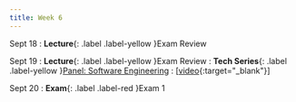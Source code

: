 ```yaml
---
title: Week 6
---
```


Sept 18
: **Lecture**{: .label .label-yellow }Exam Review

Sept 19
: **Lecture**{: .label .label-yellow }Exam Review
: **Tech Series**{: .label .label-yellow }[Panel: Software Engineering](https://edstem.org/us/courses/41289/lessons/76503)
  : \[[video](https://drive.google.com/file/d/1bl4yd_upL01B8wchJd6vPDHuZFXxlSk8){:target="_blank"}\]

Sept 20
: **Exam**{: .label .label-red }Exam 1

